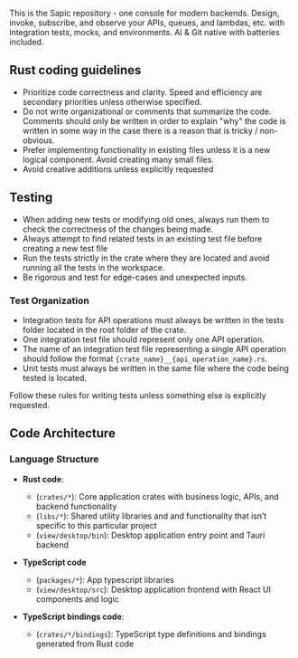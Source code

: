 This is the Sapic repository - one console for modern backends. Design, invoke, subscribe, and observe your APIs, queues, and lambdas, etc. with integration tests, mocks, and environments. AI & Git native with batteries included.

## Rust coding guidelines

- Prioritize code correctness and clarity. Speed and efficiency are secondary priorities unless otherwise specified.
- Do not write organizational or comments that summarize the code. Comments should only be written in order to explain "why" the code is written in some way in the case there is a reason that is tricky / non-obvious.
- Prefer implementing functionality in existing files unless it is a new logical component. Avoid creating many small files.
- Avoid creative additions unless explicitly requested

## Testing

- When adding new tests or modifying old ones, always run them to check the correctness of the changes being made.
- Always attempt to find related tests in an existing test file before creating a new test file
- Run the tests strictly in the crate where they are located and avoid running all the tests in the workspace.
- Be rigorous and test for edge-cases and unexpected inputs.

### Test Organization

- Integration tests for API operations must always be written in the tests folder located in the root folder of the crate.
- One integration test file should represent only one API operation.
- The name of an integration test file representing a single API operation should follow the format `{crate_name}__{api_operation_name}.rs`.
- Unit tests must always be written in the same file where the code being tested is located.

Follow these rules for writing tests unless something else is explicitly requested.

## Code Architecture

### Language Structure

- **Rust code**:
  - (`crates/*`): Core application crates with business logic, APIs, and backend functionality
  - (`libs/*`): Shared utility libraries and and functionality that isn’t specific to this particular project
  - (`view/desktop/bin`): Desktop application entry point and Tauri backend

- **TypeScript code**
  - (`packages/*`): App typescript libraries
  - (`view/desktop/src`): Desktop application frontend with React UI components and logic

- **TypeScript bindings code**:
  - (`crates/*/bindings`): TypeScript type definitions and bindings generated from Rust code

